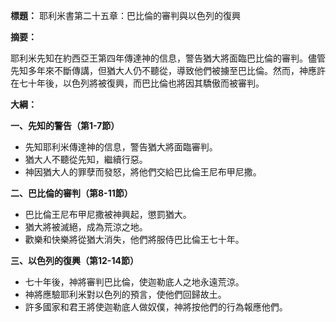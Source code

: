 **標題：** 耶利米書第二十五章：巴比倫的審判與以色列的復興

**摘要：**

耶利米先知在約西亞王第四年傳達神的信息，警告猶大將面臨巴比倫的審判。儘管先知多年來不斷傳講，但猶大人仍不聽從，導致他們被擄至巴比倫。然而，神應許在七十年後，以色列將被復興，而巴比倫也將因其驕傲而被審判。

**大綱：**

**一、先知的警告（第1-7節）**
* 先知耶利米傳達神的信息，警告猶大將面臨審判。
* 猶大人不聽從先知，繼續行惡。
* 神因猶大人的罪孽而發怒，將他們交給巴比倫王尼布甲尼撒。

**二、巴比倫的審判（第8-11節）**
* 巴比倫王尼布甲尼撒被神興起，懲罰猶大。
* 猶大將被滅絕，成為荒涼之地。
* 歡樂和快樂將從猶大消失，他們將服侍巴比倫王七十年。

**三、以色列的復興（第12-14節）**
* 七十年後，神將審判巴比倫，使迦勒底人之地永遠荒涼。
* 神將應驗耶利米對以色列的預言，使他們回歸故土。
* 許多國家和君王將使迦勒底人做奴僕，神將按他們的行為報應他們。
